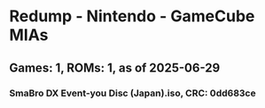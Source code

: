 # Redump - Nintendo - GameCube MIAs
## Games: 1, ROMs: 1, as of 2025-06-29

### SmaBro DX Event-you Disc (Japan).iso, CRC: 0dd683ce
